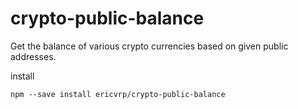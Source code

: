 # crypto-public-balance
Get the balance of various crypto currencies based on given public addresses.

install

```npm --save install ericvrp/crypto-public-balance```
